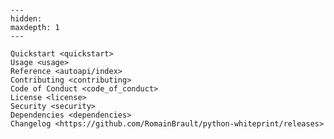 ```{include} ../README.md

```

[license]: license
[contributor guide]: contributing
[command-line reference]: usage

```{toctree}
---
hidden:
maxdepth: 1
---

Quickstart <quickstart>
Usage <usage>
Reference <autoapi/index>
Contributing <contributing>
Code of Conduct <code_of_conduct>
License <license>
Security <security>
Dependencies <dependencies>
Changelog <https://github.com/RomainBrault/python-whiteprint/releases>
```
